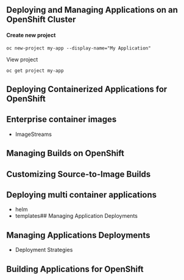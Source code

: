 ## Deploying and Managing Applications on an OpenShift Cluster
#### Create new project
```
oc new-project my-app --display-name="My Application"
```
View project
```
oc get project my-app
```

## Deploying Containerized Applications for OpenShift
## Enterprise container images
- ImageStreams

## Managing Builds on OpenShift 
## Customizing Source-to-Image Builds

## Deploying multi container applications
- helm
- templates## Managing Application Deployments 

## Managing Applications Deployments
- Deployment Strategies

## Building Applications for OpenShift
